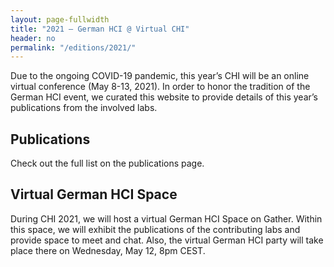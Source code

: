 ```yaml
---
layout: page-fullwidth
title: "2021 – German HCI @ Virtual CHI"
header: no
permalink: "/editions/2021/"
---
```

Due to the ongoing COVID-19 pandemic, this year’s CHI will be an online virtual conference (May 8-13, 2021). In order to honor the tradition of the German HCI event, we curated this website to provide details of this year’s publications from the involved labs.

<h2 class="head-text">Publications</h2>
Check out the full list on the publications page.

<h2 class="head-text"> Virtual German HCI Space</h2>
During CHI 2021, we will host a virtual German HCI Space on Gather. Within this space, we will exhibit the publications of the contributing labs and provide space to meet and chat. Also, the virtual German HCI party will take place there on Wednesday, May 12, 8pm CEST.